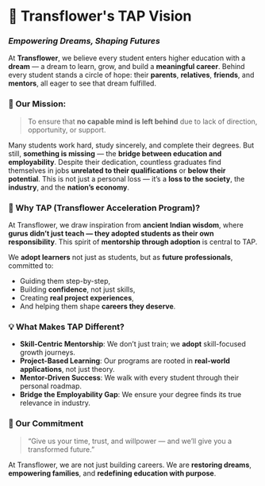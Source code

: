 # 🌼 **Transflower's TAP Vision**

### *Empowering Dreams, Shaping Futures*

At **Transflower**, we believe every student enters higher education with a **dream** — a dream to learn, grow, and build a **meaningful career**. Behind every student stands a circle of hope: their **parents**, **relatives**, **friends**, and **mentors**, all eager to see that dream fulfilled.

### 🎯 Our Mission:

> To ensure that **no capable mind is left behind** due to lack of direction, opportunity, or support.

Many students work hard, study sincerely, and complete their degrees. But still, **something is missing** — the **bridge between education and employability**. Despite their dedication, countless graduates find themselves in jobs **unrelated to their qualifications** or **below their potential**.
This is not just a personal loss — it’s a **loss to the society**, the **industry**, and the **nation’s economy**.



### 🧭 Why TAP (Transflower Acceleration Program)?

At Transflower, we draw inspiration from **ancient Indian wisdom**, where **gurus didn’t just teach — they adopted students as their own responsibility**. This spirit of **mentorship through adoption** is central to TAP.

We **adopt learners** not just as students, but as **future professionals**, committed to:

* Guiding them step-by-step,
* Building **confidence**, not just skills,
* Creating **real project experiences**,
* And helping them shape **careers they deserve**.


### 💡 What Makes TAP Different?

* **Skill-Centric Mentorship**: We don’t just train; we **adopt** skill-focused growth journeys.
* **Project-Based Learning**: Our programs are rooted in **real-world applications**, not just theory.
* **Mentor-Driven Success**: We walk with every student through their personal roadmap.
* **Bridge the Employability Gap**: We ensure your degree finds its true relevance in industry.


### 🌟 Our Commitment

> “Give us your time, trust, and willpower — and we’ll give you a transformed future.”

At Transflower, we are not just building careers.
We are **restoring dreams**, **empowering families**, and **redefining education with purpose**.

